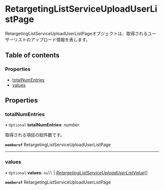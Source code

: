 # RetargetingListServiceUploadUserListPage


<div lang=\"ja\">RetargetingListServiceUploadUserListPageオブジェクトは、取得されるユーザーリストのアップロード情報を表します。</div> 

## Table of contents

### Properties

- [totalNumEntries](retargetinglistserviceuploaduserlistpage.md#totalnumentries)
- [values](retargetinglistserviceuploaduserlistpage.md#values)

## Properties

### totalNumEntries

• `Optional` **totalNumEntries**: *number*

<div lang=\"ja\">取得される項目の総件数です。</div> 

**`memberof`** RetargetingListServiceUploadUserListPage

___

### values

• `Optional` **values**: ``null`` \| [*RetargetingListServiceUploadUserListValue*](retargetinglistserviceuploaduserlistvalue.md)[]

**`memberof`** RetargetingListServiceUploadUserListPage
